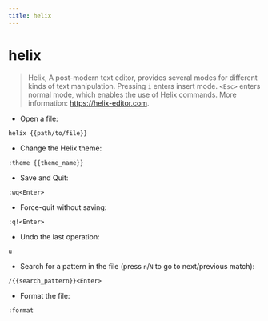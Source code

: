 ```yaml
---
title: helix
---
```

# helix

> Helix, A post-modern text editor, provides several modes for different kinds of text manipulation.
> Pressing `i` enters insert mode. `<Esc>` enters normal mode, which enables the use of Helix commands.
> More information: <https://helix-editor.com>.

- Open a file:

`helix {{path/to/file}}`

- Change the Helix theme:

`:theme {{theme_name}}`

- Save and Quit:

`:wq<Enter>`

- Force-quit without saving:

`:q!<Enter>`

- Undo the last operation:

`u`

- Search for a pattern in the file (press `n`/`N` to go to next/previous match):

`/{{search_pattern}}<Enter>`

- Format the file:

`:format`
